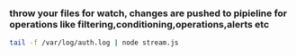 
### throw your files for watch, changes are pushed to pipieline for operations like filtering,conditioning,operations,alerts etc
```sh
tail -f /var/log/auth.log | node stream.js
```